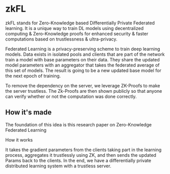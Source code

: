 # zkFL

zkFL stands for Zero-Knowledge based Differentially Private Federated learning. It is a unique way to train DL models using decentralized computing & Zero-Knowledge proofs for enhanced security & faster computations based on trustlessness & ultra-privacy.

Federated Learning is a privacy-preserving scheme to train deep learning models. Data exists in isolated pools and clients that are part of the network train a model with base parameters on their data. They share the updated model parameters with an aggregator that takes the federated average of this set of models. The result is going to be a new updated base model for the next epoch of training.

To remove the dependency on the server, we leverage ZK-Proofs to make the server trustless. The Zk-Proofs are then shown publicly so that anyone can verify whether or not the computation was done correctly. 

## How it's made

The foundation of this idea is this research paper on Zero-Knowledge Federated Learning

How it works

It takes the gradient parameters from the clients taking part in the learning process, aggregates it trustlessly using ZK, and then sends the updated Params back to the clients. In the end, we have a differentially private distributed learning system with a trustless server. 

